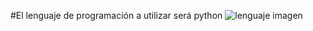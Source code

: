 #El lenguaje de programación a utilizar será python
![lenguaje](https://i.pinimg.com/564x/c9/e1/86/c9e1865fc12448afb7f25a355dd7169b.jpg)
imagen
